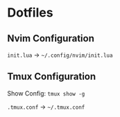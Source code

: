 # Dotfiles

## Nvim Configuration

`init.lua` -> `~/.config/nvim/init.lua`

## Tmux Configuration

Show Config: `tmux show -g`

`.tmux.conf` -> `~/.tmux.conf`
